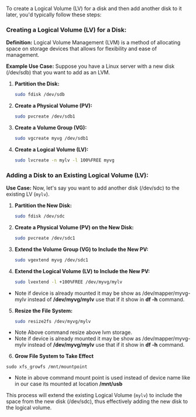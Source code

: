 To create a Logical Volume (LV) for a disk and then add another disk to it later, you'd typically follow these steps:

### Creating a Logical Volume (LV) for a Disk:

**Definition:** Logical Volume Management (LVM) is a method of allocating space on storage devices that allows for flexibility and ease of management.

**Example Use Case:** Suppose you have a Linux server with a new disk (/dev/sdb) that you want to add as an LVM.

1. **Partition the Disk:**
   ```bash
   sudo fdisk /dev/sdb
   ```

2. **Create a Physical Volume (PV):**
   ```bash
   sudo pvcreate /dev/sdb1
   ```

3. **Create a Volume Group (VG):**
   ```bash
   sudo vgcreate myvg /dev/sdb1
   ```

4. **Create a Logical Volume (LV):**
   ```bash
   sudo lvcreate -n mylv -l 100%FREE myvg
   ```

### Adding a Disk to an Existing Logical Volume (LV):

**Use Case:** Now, let's say you want to add another disk (/dev/sdc) to the existing LV (`mylv`).

1. **Partition the New Disk:**
   ```bash
   sudo fdisk /dev/sdc
   ```

2. **Create a Physical Volume (PV) on the New Disk:**
   ```bash
   sudo pvcreate /dev/sdc1
   ```

3. **Extend the Volume Group (VG) to Include the New PV:**
   ```bash
   sudo vgextend myvg /dev/sdc1
   ```

4. **Extend the Logical Volume (LV) to Include the New PV:**
   ```bash
   sudo lvextend -l +100%FREE /dev/myvg/mylv
   ```

- Note if device is already mounted it may be show as /dev/mapper/myvg-mylv instead of **/dev/myvg/mylv** use that if it show in **df -h** command. 

5. **Resize the File System:**
   ```bash
   sudo resize2fs /dev/myvg/mylv
   ```
 
 -  Note Above command resize above lvm storage.
 - Note if device is already mounted it may be show as /dev/mapper/myvg-mylv instead of **/dev/myvg/mylv** use that if it show in **df -h** command. 

6.  **Grow File System to Take Effect**

```Shell
sudo xfs_growfs /mnt/mountpoint
```

- Note in above command mount point is used instead of device name like in our case its mounted at location **/mnt/usb**

This process will extend the existing Logical Volume (`mylv`) to include the space from the new disk (/dev/sdc), thus effectively adding the new disk to the logical volume.